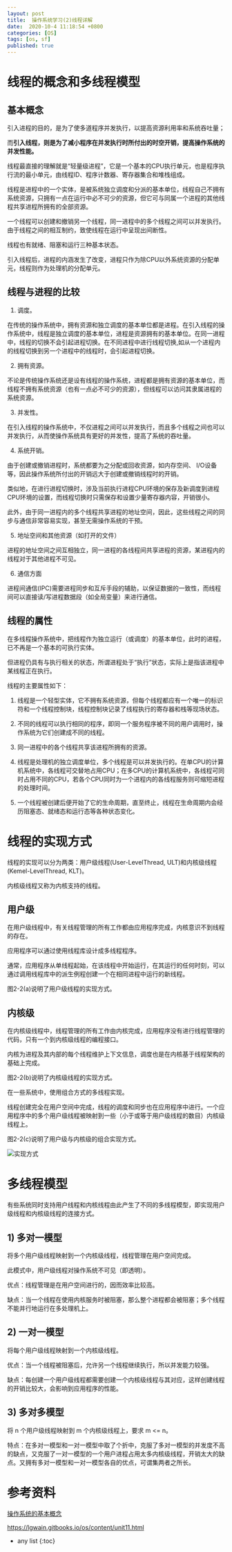 ```yaml
---
layout: post
title:  操作系统学习(2)线程详解
date:  2020-10-4 11:18:54 +0800
categories: [OS]
tags: [os, sf]
published: true
---
```


# 线程的概念和多线程模型

## 基本概念

引入进程的目的，是为了使多道程序并发执行，以提高资源利用率和系统吞吐量；

而**引入线程，则是为了减小程序在并发执行时所付出的时空开销，提高操作系统的并发性能。**

线程最直接的理解就是“轻量级进程”，它是一个基本的CPU执行单元，也是程序执行流的最小单元，由线程ID、程序计数器、寄存器集合和堆栈组成。

线程是进程中的一个实体，是被系统独立调度和分派的基本单位，线程自己不拥有系统资源，只拥有一点在运行中必不可少的资源，但它可与同属一个进程的其他线程共享进程所拥有的全部资源。

一个线程可以创建和撤销另一个线程，同一进程中的多个线程之间可以并发执行。由于线程之间的相互制约，致使线程在运行中呈现出间断性。

线程也有就绪、阻塞和运行三种基本状态。

引入线程后，进程的内涵发生了改变，进程只作为除CPU以外系统资源的分配单元，线程则作为处理机的分配单元。

## 线程与进程的比较

1) 调度。

在传统的操作系统中，拥有资源和独立调度的基本单位都是进程。在引入线程的操作系统中，线程是独立调度的基本单位，进程是资源拥有的基本单位。在同一进程中，线程的切换不会引起进程切换。在不同进程中进行线程切换,如从一个进程内的线程切换到另一个进程中的线程时，会引起进程切换。

2) 拥有资源。

不论是传统操作系统还是设有线程的操作系统，进程都是拥有资源的基本单位，而线程不拥有系统资源（也有一点必不可少的资源），但线程可以访问其隶属进程的系统资源。

3) 并发性。

在引入线程的操作系统中，不仅进程之间可以并发执行，而且多个线程之间也可以并发执行，从而使操作系统具有更好的并发性，提高了系统的吞吐量。

4) 系统开销。

由于创建或撤销进程时，系统都要为之分配或回收资源，如内存空间、 I/O设备等，因此操作系统所付出的开销远大于创建或撤销线程时的开销。

类似地，在进行进程切换时，涉及当前执行进程CPU环境的保存及新调度到进程CPU环境的设置，而线程切换时只需保存和设置少量寄存器内容，开销很小。

此外，由于同一进程内的多个线程共享进程的地址空间，因此，这些线程之间的同步与通信非常容易实现，甚至无需操作系统的干预。

5) 地址空间和其他资源（如打开的文件）

进程的地址空间之间互相独立，同一进程的各线程间共享进程的资源，某进程内的线程对于其他进程不可见。

6) 通信方面

进程间通信(IPC)需要进程同步和互斥手段的辅助，以保证数据的一致性，而线程间可以直接读/写进程数据段（如全局变量）来进行通信。

## 线程的属性

在多线程操作系统中，把线程作为独立运行（或调度）的基本单位，此时的进程，已不再是一个基本的可执行实体。

但进程仍具有与执行相关的状态，所谓进程处于“执行”状态，实际上是指该进程中某线程正在执行。

线程的主要属性如下：

1. 线程是一个轻型实体，它不拥有系统资源，但每个线程都应有一个唯一的标识符和一个线程控制块，线程控制块记录了线程执行的寄存器和栈等现场状态。

2. 不同的线程可以执行相同的程序，即同一个服务程序被不同的用户调用时，操作系统为它们创建成不同的线程。

3. 同一进程中的各个线程共享该进程所拥有的资源。

4. 线程是处理机的独立调度单位，多个线程是可以并发执行的。在单CPU的计算机系统中，各线程可交替地占用CPU；在多CPU的计算机系统中，各线程可同时占用不同的CPU，若各个CPU同时为一个进程内的各线程服务则可缩短进程的处理时间。

5. 一个线程被创建后便开始了它的生命周期，直至终止，线程在生命周期内会经历阻塞态、就绪态和运行态等各种状态变化。

# 线程的实现方式

线程的实现可以分为两类：用户级线程(User-LevelThread, ULT)和内核级线程(Kemel-LevelThread,  KLT)。

内核级线程又称为内核支持的线程。

## 用户级

在用户级线程中，有关线程管理的所有工作都由应用程序完成，内核意识不到线程的存在。

应用程序可以通过使用线程库设计成多线程程序。

通常，应用程序从单线程起始，在该线程中开始运行，在其运行的任何时刻，可以通过调用线程库中的派生例程创建一个在相同进程中运行的新线程。

图2-2(a)说明了用户级线程的实现方式。

## 内核级

在内核级线程中，线程管理的所有工作由内核完成，应用程序没有进行线程管理的代码，只有一个到内核级线程的编程接口。

内核为进程及其内部的每个线程维护上下文信息，调度也是在内核基于线程架构的基础上完成。

图2-2(b)说明了内核级线程的实现方式。

在一些系统中，使用组合方式的多线程实现。

线程创建完全在用户空间中完成，线程的调度和同步也在应用程序中进行。一个应用程序中的多个用户级线程被映射到一些（小于或等于用户级线程的数目）内核级线程上。

图2-2(c)说明了用户级与内核级的组合实现方式。

![实现方式](http://c.biancheng.net/cpp/uploads/allimg/140629/1-1406291220161Z.jpg)

# 多线程模型

有些系统同时支持用户线程和内核线程由此产生了不同的多线程模型，即实现用户级线程和内核级线程的连接方式。

## 1) 多对一模型

将多个用户级线程映射到一个内核级线程，线程管理在用户空间完成。

此模式中，用户级线程对操作系统不可见（即透明）。

优点：线程管理是在用户空间进行的，因而效率比较高。

缺点：当一个线程在使用内核服务时被阻塞，那么整个进程都会被阻塞；多个线程不能并行地运行在多处理机上。

## 2) 一对一模型

将每个用户级线程映射到一个内核级线程。

优点：当一个线程被阻塞后，允许另一个线程继续执行，所以并发能力较强。

缺点：每创建一个用户级线程都需要创建一个内核级线程与其对应，这样创建线程的开销比较大，会影响到应用程序的性能。

## 3) 多对多模型

将 n 个用户级线程映射到 m 个内核级线程上，要求 m <= n。

特点：在多对一模型和一对一模型中取了个折中，克服了多对一模型的并发度不高的缺点，又克服了一对一模型的一个用户进程占用太多内核级线程，开销太大的缺点。又拥有多对一模型和一对一模型各自的优点，可谓集两者之所长。

# 参考资料

[操作系统的基本概念](http://c.biancheng.net/cpp/html/2579.html)

https://lgwain.gitbooks.io/os/content/unit11.html

* any list
{:toc}